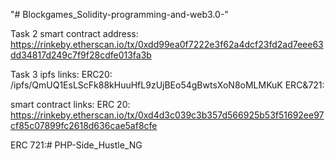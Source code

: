 "# Blockgames_Solidity-programming-and-web3.0-" 

Task 2
smart contract address: https://rinkeby.etherscan.io/tx/0xdd99ea0f7222e3f62a4dcf23fd2ad7eee63dd34817d249c7f9f28cdfe013fa3b

Task 3
ipfs links:
ERC20: /ipfs/QmUQ1EsLScFk88kHuuHfL9zUjBEo54gBwtsXoN8oMLMKuK
ERC&721: 

smart contract links:
ERC 20: https://rinkeby.etherscan.io/tx/0xd4d3c039c3b357d566925b53f51692ee97cf85c07899fc2618d636cae5af8cfe

ERC 721:# PHP-Side_Hustle_NG
